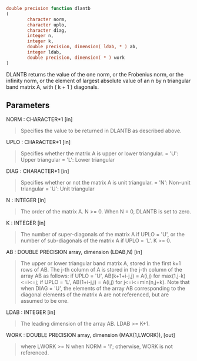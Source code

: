 ```fortran
double precision function dlantb
(
        character norm,
        character uplo,
        character diag,
        integer n,
        integer k,
        double precision, dimension( ldab, * ) ab,
        integer ldab,
        double precision, dimension( * ) work
)
```

DLANTB  returns the value of the one norm,  or the Frobenius norm, or
the  infinity norm,  or the element of  largest absolute value  of an
n by n triangular band matrix A,  with ( k + 1 ) diagonals.

## Parameters
NORM : CHARACTER*1 [in]
> Specifies the value to be returned in DLANTB as described
> above.

UPLO : CHARACTER*1 [in]
> Specifies whether the matrix A is upper or lower triangular.
> = 'U':  Upper triangular
> = 'L':  Lower triangular

DIAG : CHARACTER*1 [in]
> Specifies whether or not the matrix A is unit triangular.
> = 'N':  Non-unit triangular
> = 'U':  Unit triangular

N : INTEGER [in]
> The order of the matrix A.  N >= 0.  When N = 0, DLANTB is
> set to zero.

K : INTEGER [in]
> The number of super-diagonals of the matrix A if UPLO = 'U',
> or the number of sub-diagonals of the matrix A if UPLO = 'L'.
> K >= 0.

AB : DOUBLE PRECISION array, dimension (LDAB,N) [in]
> The upper or lower triangular band matrix A, stored in the
> first k+1 rows of AB.  The j-th column of A is stored
> in the j-th column of the array AB as follows:
> if UPLO = 'U', AB(k+1+i-j,j) = A(i,j) for max(1,j-k)<=i<=j;
> if UPLO = 'L', AB(1+i-j,j)   = A(i,j) for j<=i<=min(n,j+k).
> Note that when DIAG = 'U', the elements of the array AB
> corresponding to the diagonal elements of the matrix A are
> not referenced, but are assumed to be one.

LDAB : INTEGER [in]
> The leading dimension of the array AB.  LDAB >= K+1.

WORK : DOUBLE PRECISION array, dimension (MAX(1,LWORK)), [out]
> where LWORK >= N when NORM = 'I'; otherwise, WORK is not
> referenced.
